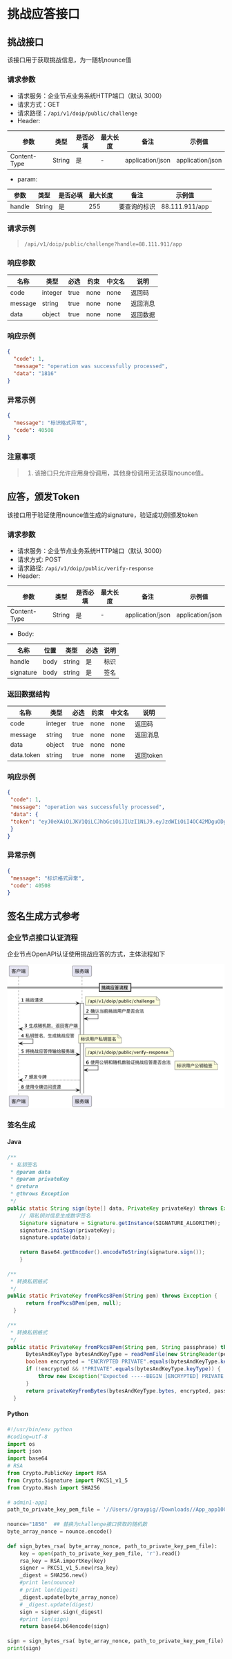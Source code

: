 # 挑战应答接口

##  挑战接口

该接口用于获取挑战信息，为一随机nounce值

###  请求参数

  - 请求服务：企业节点业务系统HTTP端口（默认 3000）
  - 请求方式：GET
  - 请求路径：`/api/v1/doip/public/challenge`
  - Header:

| **参数**      | **类型** | **是否必填** | **最大长度** | **备注**                            | **示例值**       |
| ------------- | -------- | ------------ | ------------ | ----------------------------------- | ---------------- |
| Content-Type  | String   | 是           | -            | application/json                    | application/json |

- param:

| **参数** | **类型** | **是否必填** | **最大长度** | **备注**     | **示例值**       |
| -------- | -------- | ------------ | ------------ | ------------ | -------------- |
| handle   | String   | 是           | 255          | 要查询的标识 | 88.111.911/app |

### 请求示例

>`/api/v1/doip/public/challenge?handle=88.111.911/app`

###  响应参数


| 名称 | 类型 | 必选 | 约束 | 中文名 | 说明   |
| -------- | ------- | ---- | ------ | ------ |------|
| code | integer | true | none | none | 返回码  |
| message | string | true | none | none | 返回消息 |
| data | object | true | none | none | 返回数据 |

###  响应示例

```json
{
  "code": 1,
  "message": "operation was successfully processed",
  "data": "1816"
}
```

###  异常示例

```json
{
  "message": "标识格式异常",
  "code": 40508
}
```

### 注意事项
> 1. 该接口只允许应用身份调用，其他身份调用无法获取nounce值。


## 应答，颁发Token

该接口用于验证使用nounce值生成的signature，验证成功则颁发token

### 请求参数

- 请求服务：企业节点业务系统HTTP端口（默认 3000）
- 请求方式: POST
- 请求路径: `/api/v1/doip/public/verify-response`
- Header:

| **参数**      | **类型** | **是否必填** | **最大长度** | **备注**                            | **示例值**       |
| ------------- | -------- | ------------ | ------------ | ----------------------------------- | ---------------- |
| Content-Type  | String   | 是           | -            | application/json                    | application/json |

- Body:

| 名称 | 位置 | 类型 | 必选 | 说明 |
| ---------- | ---- | ------ | ---- | ------ |
| handle | body | string | 是 | 标识 |
| signature | body | string | 是 | 签名 |

### 返回数据结构

| 名称 | 类型 | 必选 | 约束 | 中文名 | 说明      |
| ----------- | ------- | ---- | ------ | ------ |---------|
| code | integer | true | none | none | 返回码     |
| message | string | true | none | none | 返回消息    |
| data | object | true | none | none |         |
| data.token | string | true | none | none | 返回token |

### 响应示例

```json
{
 "code": 1,
 "message": "operation was successfully processed",
 "data": {
 "token": "eyJ0eXAiOiJKV1QiLCJhbGciOiJIUzI1NiJ9.eyJzdWIiOiI4OC42MDguODg4L0FwcF96ajAxIiwiZXhwIjoxNzAyNTQyMTM0LCJpYXQiOjE3MDI0NTU3MzQsImp0aSI6IjMxMzlmNDVkLTA5YzAtNDljZS04MTdkLWE4NDRhZmFlZTFjMyJ9.9Akw3pAwMM-tHZ6WOB6OI4E_ZMvDKyRn6CPYD1TWahc"
 }
}
```

### 异常示例

```json
{
 "message": "标识格式异常",
 "code": 40508
}
```

## 签名生成方式参考

### 企业节点接口认证流程
企业节点OpenAPI认证使用挑战应答的方式，主体流程如下

![img.png](../images/auth-flow.png)

### 签名生成

#### Java
```java
/**
 * 私钥签名
 * @param data
 * @param privateKey
 * @return
 * @throws Exception
 */
public static String sign(byte[] data, PrivateKey privateKey) throws Exception {
    // 用私钥对信息生成数字签名
    Signature signature = Signature.getInstance(SIGNATURE_ALGORITHM);
    signature.initSign(privateKey);
    signature.update(data);

    return Base64.getEncoder().encodeToString(signature.sign());
    }

/**
 * 转换私钥格式
 */
public static PrivateKey fromPkcs8Pem(String pem) throws Exception {
      return fromPkcs8Pem(pem, null);
  }

/**
 * 转换私钥格式
 */
public static PrivateKey fromPkcs8Pem(String pem, String passphrase) throws Exception {
      BytesAndKeyType bytesAndKeyType = readPemFile(new StringReader(pem));
      boolean encrypted = "ENCRYPTED PRIVATE".equals(bytesAndKeyType.keyType);
      if (!encrypted && !"PRIVATE".equals(bytesAndKeyType.keyType)) {
          throw new Exception("Expected -----BEGIN [ENCRYPTED] PRIVATE KEY-----");
      }
      return privateKeyFromBytes(bytesAndKeyType.bytes, encrypted, passphrase);
  }
```

#### Python
```Python
#!/usr/bin/env python
#coding=utf-8
import os
import json
import base64
# RSA
from Crypto.PublicKey import RSA
from Crypto.Signature import PKCS1_v1_5
from Crypto.Hash import SHA256
  
# admin1-app1
path_to_private_key_pem_file = '//Users//graypig//Downloads//App_app100.pem'

nounce="1850"  ## 替换为challenge接口获取的随机数
byte_array_nonce = nounce.encode()
  
def sign_bytes_rsa( byte_array_nonce, path_to_private_key_pem_file):
	key = open(path_to_private_key_pem_file, 'r').read()
	rsa_key = RSA.importKey(key)
	signer = PKCS1_v1_5.new(rsa_key)
	_digest = SHA256.new()
	#print len(nounce)
	# print len(digest)
	_digest.update(byte_array_nonce)
	# _digest.update(digest)
	sign = signer.sign(_digest)
	#print len(sign)
	return base64.b64encode(sign)
  
sign = sign_bytes_rsa( byte_array_nonce, path_to_private_key_pem_file)
print(sign)
```
``````





